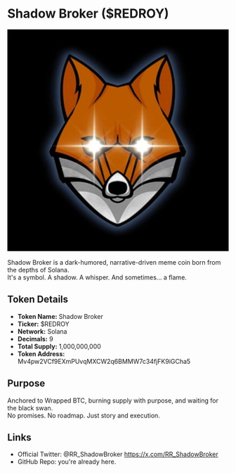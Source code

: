 # Shadow Broker ($REDROY)

![REDROY Logo](redroy-logo.jpg)

Shadow Broker is a dark-humored, narrative-driven meme coin born from the depths of Solana.  
It's a symbol. A shadow. A whisper. And sometimes... a flame.

## Token Details
- **Token Name:** Shadow Broker  
- **Ticker:** $REDROY  
- **Network:** Solana  
- **Decimals:** 9  
- **Total Supply:** 1,000,000,000  
- **Token Address:** Mv4pw2VCf9EXmPUvqMXCW2q6BMMW7c34fjFK9iGCha5  

## Purpose
Anchored to Wrapped BTC, burning supply with purpose, and waiting for the black swan.  
No promises. No roadmap. Just story and execution.

## Links
- Official Twitter: @RR_ShadowBroker https://x.com/RR_ShadowBroker  
- GitHub Repo: you're already here.  
